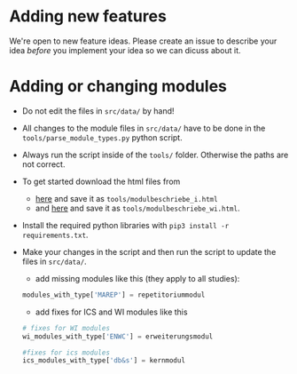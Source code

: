 # Adding new features

We're open to new feature ideas. Please create an issue to describe your idea *before* you implement your idea so we can dicuss about it.

# Adding or changing modules

- Do not edit the files in `src/data/` by hand!
- All changes to the module files in `src/data/` have to be done in the `tools/parse_module_types.py` python script.
- Always run the script inside of the `tools/` folder. Otherwise the paths are not correct.
- To get started download the html files from
  - [here](https://mycampus.hslu.ch/de-ch/info-i/dokumente-fuers-studium/bachelor/einschreibung/modulbeschriebe/modulbeschriebe-studiengang-informatik/) and save it as `tools/modulbeschriebe_i.html`
  - and [here](https://mycampus.hslu.ch/de-ch/info-i/dokumente-fuers-studium/bachelor/einschreibung/modulbeschriebe/modulbeschriebe-wirtschaftsinformatik-neues-curriculum/) and save it as `tools/modulbeschriebe_wi.html`.

- Install the required python libraries with `pip3 install -r requirements.txt`.
- Make your changes in the script and then run the script to update the files in `src/data/`.
  - add missing modules like this (they apply to all studies):
  ```python
  modules_with_type['MAREP'] = repetitoriummodul
  ```
  - add fixes for ICS and WI modules like this
  ```python
  # fixes for WI modules
  wi_modules_with_type['ENWC'] = erweiterungsmodul

  #fixes for ics modules
  ics_modules_with_type['db&s'] = kernmodul
  ```
